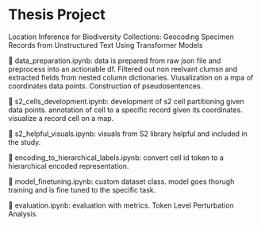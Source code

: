 # Thesis Project
Location Inference for Biodiversity Collections: Geocoding Specimen Records from Unstructured Text Using Transformer Models

📘 data_preparation.ipynb: data is prepared from raw json file and preprocess into an actionable df. Filtered out non reelvant clumsn and extracted fields from nested column dictionaries. Viusalization on a mpa of coordinates data points. Construction of pseudosentences. 

📘 s2_cells_development.ipynb: development of s2 cell partitioning given data points. annotation of cell to a specific record given its coordinates. visualize a record cell on a map. 

📘 s2_helpful_visuals.ipynb: visuals from S2 library helpful and included in the study. 

📘 encoding_to_hierarchical_labels.ipynb: convert cell id token to a hierarchical encoded representation. 

📘 model_finetuning.ipynb: custom dataset class. model goes thorugh training and is fine tuned to the specific task. 

📘 evaluation.ipynb: evaluation with metrics. Token Level Perturbation Analysis.  

